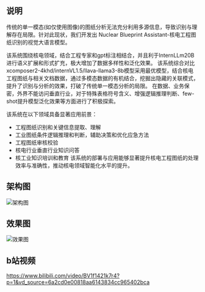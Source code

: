 ## 说明
传统的单一模态(如仅使用图像)的图纸分析无法充分利用多源信息，导致识别与理解存在局限。针对此现状，我们开发出 Nuclear Blueprint Assistant-核电工程图纸识别的视觉大语言模型。

该系统围绕核电领域，结合工程专家和gpt标注相结合，并且利于InternLLm20B进行语义扩展和形式扩充，极大增加了数据多样性和泛化效果。
该系统综合对比xcomposer2-4khd/internVL1.5/llava-llama3-8b模型采用最优模型，结合核电工程图纸与相关文档数据，通过多模态数据的有机结合，挖掘出隐藏的关联模式，提升了识别与分析的效果，打破了传统单一模态分析的局限。
在数据、业务保密，外界不能访问垂直行业，对于特殊表格符号含义、增强逻辑推理判断、few-shot提升模型泛化效果等方面进行了积极探索。

该系统在以下领域具备显著应用前景： 
- 工程图纸识别和关键信息提取、理解
- 工业图纸条件逻辑推理和判断，辅助决策和优化应急方法
- 工程图纸审核校验
- 核电行业垂直行业知识问答
- 核工业知识培训和教育
该系统的部署与应用能够显著提升核电工程图纸的处理效率与准确性，推动核电领域智能化水平的提升。
## 架构图
![架构图](https://github.com/ztfmars/xengineer_blueprint_assistant/assets/35566228/13c04481-507d-46f7-bddf-834062b85394)

## 效果图
![效果图](https://github.com/ztfmars/xengineer_blueprint_assistant/assets/35566228/3fece665-8dab-46ac-a027-34fd9a12f223)

## b站视频
https://www.bilibili.com/video/BV1f1421k7r4?p=1&vd_source=6a2cd0e00818aa6143834cc965402bca
